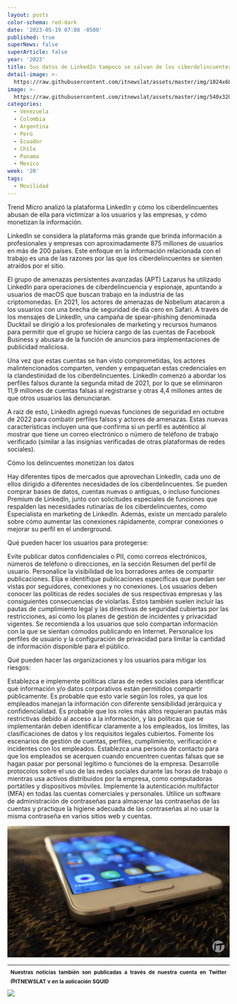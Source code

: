 ```yaml
---
layout: posts
color-schema: red-dark
date: '2023-05-19 07:08 -0500'
published: true
superNews: false
superArticle: false
year: '2023'
title: Sus datos de LinkedIn tampoco se salvan de los ciberdelincuentes
detail-image: >-
  https://raw.githubusercontent.com/itnewslat/assets/master/img/1024x680/Celular-activo-g.jpg
image: >-
  https://raw.githubusercontent.com/itnewslat/assets/master/img/540x320/Celular-activo-p.jpg
categories:
  - Venezuela
  - Colombia
  - Argentina
  - Perú
  - Ecuador
  - Chile
  - Panama
  - Mexico
week: '20'
tags:
  - Movilidad
---
```

Trend Micro analizó la plataforma LinkedIn y cómo los ciberdelincuentes abusan de ella para victimizar a los usuarios y las empresas, y cómo monetizan la información.
 
LinkedIn se considera la plataforma más grande que brinda información a profesionales y empresas con aproximadamente 875 millones de usuarios en más de 200 países. Este enfoque en la información relacionada con el trabajo es una de las razones por las que los ciberdelincuentes se sienten atraídos por el sitio. 
 
El grupo de amenazas persistentes avanzadas (APT) Lazarus ha utilizado LinkedIn para operaciones de ciberdelincuencia y espionaje, apuntando a usuarios de macOS que buscan trabajo en la industria de las criptomonedas. En 2021, los actores de amenazas de Nobelium atacaron a los usuarios con una brecha de seguridad de día cero en Safari. A través de los mensajes de LinkedIn, una campaña de spear-phishing denominada Ducktail se dirigió a los profesionales de marketing y recursos humanos para permitir que el grupo se hiciera cargo de las cuentas de Facebook Business y abusara de la función de anuncios para implementaciones de publicidad maliciosa.
 
Una vez que estas cuentas se han visto comprometidas, los actores malintencionados comparten, venden y empaquetan estas credenciales en la clandestinidad de los ciberdelincuentes. LinkedIn comenzó a abordar los perfiles falsos durante la segunda mitad de 2021, por lo que se eliminaron 11,9 millones de cuentas falsas al registrarse y otras 4,4 millones antes de que otros usuarios las denunciaran.
 
A raíz de esto, LinkedIn agregó nuevas funciones de seguridad en octubre de 2022 para combatir perfiles falsos y actores de amenazas. Estas nuevas características incluyen una que confirma si un perfil es auténtico al mostrar que tiene un correo electrónico o número de teléfono de trabajo verificado (similar a las insignias verificadas de otras plataformas de redes sociales).
 
Cómo los delincuentes monetizan los datos
 
Hay diferentes tipos de mercados que aprovechan LinkedIn, cada uno de ellos dirigido a diferentes necesidades de los ciberdelincuentes. Se pueden comprar bases de datos, cuentas nuevas o antiguas, o incluso funciones Premium de LinkedIn, junto con solicitudes especiales de funciones que respalden las necesidades rutinarias de los ciberdelincuentes, como Especialista en marketing de LinkedIn. Además, existe un mercado paralelo sobre cómo aumentar las conexiones rápidamente, comprar conexiones o mejorar su perfil en el underground.
 
Qué pueden hacer los usuarios para protegerse:
 
Evite publicar datos confidenciales o PII, como correos electrónicos, números de teléfono o direcciones, en la sección Resumen del perfil de usuario.
Personalice la visibilidad de los borradores antes de compartir publicaciones. Elija e identifique publicaciones específicas que puedan ser vistas por seguidores, conexiones y no conexiones.
Los usuarios deben conocer las políticas de redes sociales de sus respectivas empresas y las consiguientes consecuencias de violarlas. Estos también suelen incluir las pautas de cumplimiento legal y las directivas de seguridad cubiertas por las restricciones, así como los planes de gestión de incidentes y privacidad vigentes.
Se recomienda a los usuarios que solo compartan información con la que se sientan cómodos publicando en Internet.
Personalice los perfiles de usuario y la configuración de privacidad para limitar la cantidad de información disponible para el público.
 
Qué pueden hacer las organizaciones y los usuarios para mitigar los riesgos:
 
Establezca e implemente políticas claras de redes sociales para identificar qué información y/o datos corporativos están permitidos compartir públicamente.  Es probable que esto varíe según los roles, ya que los empleados manejan la información con diferente sensibilidad jerárquica y confidencialidad. Es probable que los roles más altos requieran pautas más restrictivas debido al acceso a la información, y las políticas que se implementarán deben identificar claramente a los empleados, los límites, las clasificaciones de datos y los requisitos legales cubiertos.
Fomente los escenarios de gestión de cuentas, perfiles, cumplimiento, verificación e incidentes con los empleados. Establezca una persona de contacto para que los empleados se acerquen cuando encuentren cuentas falsas que se hagan pasar por personal legítimo o funciones de la empresa.
Desarrolle protocolos sobre el uso de las redes sociales durante las horas de trabajo o mientras usa activos distribuidos por la empresa, como computadoras portátiles y dispositivos móviles.
Implemente la autenticación multifactor (MFA) en todas las cuentas comerciales y personales.
Utilice un software de administración de contraseñas para almacenar las contraseñas de las cuentas y practique la higiene adecuada de las contraseñas al no usar la misma contraseña en varios sitios web y cuentas.
 
 ![](https://raw.githubusercontent.com/itnewslat/assets/master/img/540x320/Celular-activo-p.jpg)
 
 <table style="height: 42px;" width="569">
<tbody>
<tr>
<td style="text-align: justify;"><sub><strong>Nuestras noticias también son publicadas a través de nuestra cuenta en Twitter <a href="https://twitter.com/itnewslat?lang=es">@ITNEWSLAT</a> y en la aplicación <a href="https://squidapp.co/en/">SQUID</a></strong></sub></td>
</tr>
</tbody>
</table>
<img src="https://tracker.metricool.com/c3po.jpg?hash=56f88a41e39ab42c063cc51676587a04"/>